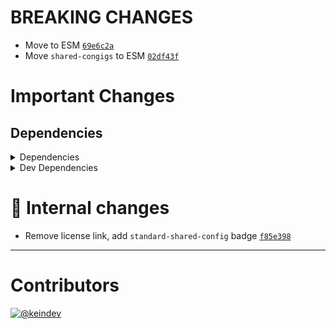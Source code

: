 # BREAKING CHANGES

- Move to ESM [`69e6c2a`](https://github.com/keindev/standard-shared-config/commit/69e6c2ad7e0799b547852d90c242435d54b1c830)
- Move `shared-congigs` to ESM [`02df43f`](https://github.com/keindev/standard-shared-config/commit/02df43fd01be807c600108dc4d86cba19484e320)

# Important Changes

## Dependencies

<details>
<summary>Dependencies</summary>

- Bumped **[tasktree-cli](https://www.npmjs.com/package/tasktree-cli/v/5.0.0)** from `4.0.1` to `5.0.0`
- Bumped **[yargs](https://www.npmjs.com/package/yargs/v/17.0.1)** from `16.2.0` to `17.0.1`

</details>

<details>
<summary>Dev Dependencies</summary>

- Bumped **[@babel/preset-env](https://www.npmjs.com/package/@babel/preset-env/v/7.14.1)** from `7.13.15` to `7.14.1`
- Bumped **[@tagproject/ts-package-shared-config](https://www.npmjs.com/package/@tagproject/ts-package-shared-config/v/2.0.8)** from `1.5.6` to `2.0.8`
- Bumped **[@types/node](https://www.npmjs.com/package/@types/node/v/15.0.2)** from `15.0.1` to `15.0.2`
- Bumped **[@typescript-eslint/eslint-plugin](https://www.npmjs.com/package/@typescript-eslint/eslint-plugin/v/4.22.1)** from `4.22.0` to `4.22.1`
- Bumped **[@typescript-eslint/parser](https://www.npmjs.com/package/@typescript-eslint/parser/v/4.22.1)** from `4.22.0` to `4.22.1`
- Bumped **[changelog-guru](https://www.npmjs.com/package/changelog-guru/v/3.0.0)** from `2.3.0` to `3.0.0`
- Bumped **[cspell](https://www.npmjs.com/package/cspell/v/5.4.0)** from `5.3.12` to `5.4.0`
- Bumped **[ghinfo](https://www.npmjs.com/package/ghinfo/v/2.0.2)** from `1.0.6` to `2.0.2`
- Bumped **[ts-jest](https://www.npmjs.com/package/ts-jest/v/26.5.6)** from `26.5.5` to `26.5.6`
- Bumped **[typedoc-plugin-markdown](https://www.npmjs.com/package/typedoc-plugin-markdown/v/3.8.0)** from `3.7.2` to `3.8.0`

</details>

# :memo: Internal changes

- Remove license link, add `standard-shared-config` badge [`f85e398`](https://github.com/keindev/standard-shared-config/commit/f85e3983a60a11d9d61e9e23ee71047453da7c5e)

---

# Contributors

[![@keindev](https://avatars.githubusercontent.com/u/4527292?v=4&s=40)](https://github.com/keindev)
